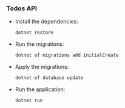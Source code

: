 ﻿### Todos API

- Install the dependencies:

    ```bash
    dotnet restore
    ```

- Run the migrations:

     ```bash
     dotnet ef migrations add initialCreate
     ```

- Apply the migrations:

    ```bash
    dotnet ef database update
    ```

- Run the application:

    ```bash
    dotnet run
    ```